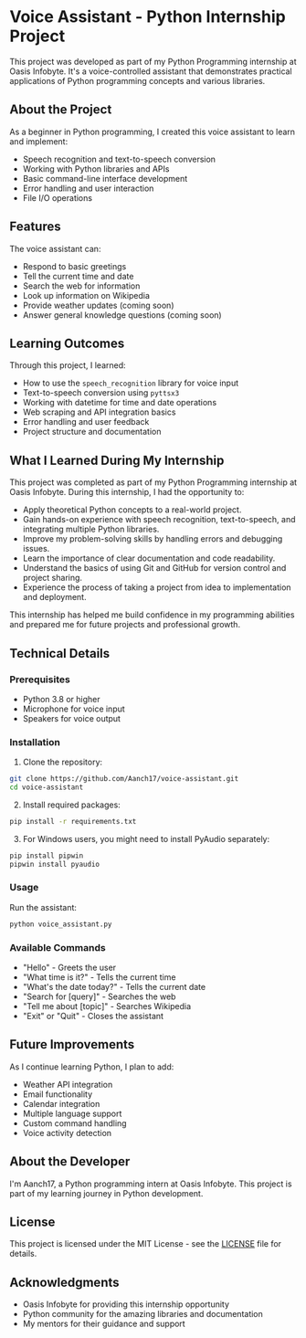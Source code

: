 # Voice Assistant - Python Internship Project

This project was developed as part of my Python Programming internship at Oasis Infobyte. It's a voice-controlled assistant that demonstrates practical applications of Python programming concepts and various libraries.

## About the Project

As a beginner in Python programming, I created this voice assistant to learn and implement:
- Speech recognition and text-to-speech conversion
- Working with Python libraries and APIs
- Basic command-line interface development
- Error handling and user interaction
- File I/O operations

## Features

The voice assistant can:
- Respond to basic greetings
- Tell the current time and date
- Search the web for information
- Look up information on Wikipedia
- Provide weather updates (coming soon)
- Answer general knowledge questions (coming soon)

## Learning Outcomes

Through this project, I learned:
- How to use the `speech_recognition` library for voice input
- Text-to-speech conversion using `pyttsx3`
- Working with datetime for time and date operations
- Web scraping and API integration basics
- Error handling and user feedback
- Project structure and documentation

## What I Learned During My Internship

This project was completed as part of my Python Programming internship at Oasis Infobyte. During this internship, I had the opportunity to:

- Apply theoretical Python concepts to a real-world project.
- Gain hands-on experience with speech recognition, text-to-speech, and integrating multiple Python libraries.
- Improve my problem-solving skills by handling errors and debugging issues.
- Learn the importance of clear documentation and code readability.
- Understand the basics of using Git and GitHub for version control and project sharing.
- Experience the process of taking a project from idea to implementation and deployment.

This internship has helped me build confidence in my programming abilities and prepared me for future projects and professional growth.

## Technical Details

### Prerequisites
- Python 3.8 or higher
- Microphone for voice input
- Speakers for voice output

### Installation

1. Clone the repository:
```bash
git clone https://github.com/Aanch17/voice-assistant.git
cd voice-assistant
```

2. Install required packages:
```bash
pip install -r requirements.txt
```

3. For Windows users, you might need to install PyAudio separately:
```bash
pip install pipwin
pipwin install pyaudio
```

### Usage

Run the assistant:
```bash
python voice_assistant.py
```

### Available Commands

- "Hello" - Greets the user
- "What time is it?" - Tells the current time
- "What's the date today?" - Tells the current date
- "Search for [query]" - Searches the web
- "Tell me about [topic]" - Searches Wikipedia
- "Exit" or "Quit" - Closes the assistant

## Future Improvements

As I continue learning Python, I plan to add:
- Weather API integration
- Email functionality
- Calendar integration
- Multiple language support
- Custom command handling
- Voice activity detection

## About the Developer

I'm Aanch17, a Python programming intern at Oasis Infobyte. This project is part of my learning journey in Python development.

## License

This project is licensed under the MIT License - see the [LICENSE](LICENSE) file for details.

## Acknowledgments

- Oasis Infobyte for providing this internship opportunity
- Python community for the amazing libraries and documentation
- My mentors for their guidance and support 